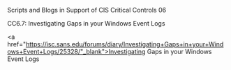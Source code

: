 Scripts and Blogs in Support of CIS Critical Controls 06 

CC6.7: Investigating Gaps in your Windows Event Logs

<a href="https://isc.sans.edu/forums/diary/Investigating+Gaps+in+your+Windows+Event+Logs/25328/"_blank">Investigating Gaps in your Windows Event Logs</a> 
